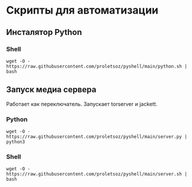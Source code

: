 # Cкрипты для автоматизации
## Инсталятор Python
### Shell
```wget -O - https://raw.githubusercontent.com/proletsoz/pyshell/main/python.sh | bash```
## Запуск медиа сервера
Работает как переключатель. Запускает torserver и jackett.
### Python
```wget -O - https://raw.githubusercontent.com/proletsoz/pyshell/main/server.py | python3```
### Shell
```wget -O - https://raw.githubusercontent.com/proletsoz/pyshell/main/server.sh | bash```
